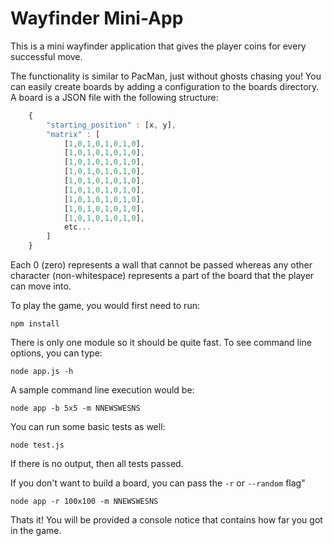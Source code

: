 Wayfinder Mini-App
====================
This is a mini wayfinder application that gives the player coins for every successful move.

The functionality is similar to PacMan, just without ghosts chasing you!  You can easily create boards by adding a configuration to the boards directory.  A board is a JSON file with the following structure:

```javascript
    {
        "starting_position" : [x, y],
        "matrix" : [
            [1,0,1,0,1,0,1,0],
            [1,0,1,0,1,0,1,0],
            [1,0,1,0,1,0,1,0],
            [1,0,1,0,1,0,1,0],
            [1,0,1,0,1,0,1,0],
            [1,0,1,0,1,0,1,0],
            [1,0,1,0,1,0,1,0],
            [1,0,1,0,1,0,1,0],
            [1,0,1,0,1,0,1,0],
            etc...
        ]
    }
```

Each 0 (zero) represents a wall that cannot be passed whereas any other character (non-whitespace) represents a part of the board that the player can move into.

To play the game, you would first need to run:

    npm install
    
There is only one module so it should be quite fast.  To see command line options, you can type:

    node app.js -h
    
A sample command line execution would be:

    node app -b 5x5 -m NNEWSWESNS
    
You can run some basic tests as well:

    node test.js
    
If there is no output, then all tests passed.

If you don't want to build a board, you can pass the `-r` or `--random` flag"

    node app -r 100x100 -m NNEWSWESNS
    
Thats it!  You will be provided a console notice that contains how far you got in the game.